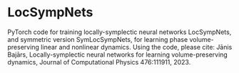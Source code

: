 # LocSympNets
PyTorch code for training locally-symplectic neural networks LocSympNets, and symmetric version SymLocSympNets, for learning phase volume-preserving linear and nonlinear dynamics. Using the code, please cite: Jānis Bajārs, Locally-symplectic neural networks for learning volume-preserving dynamics, Journal of Computational Physics 476:111911, 2023.
